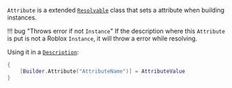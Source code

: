 ``Attribute`` is a extended [``Resolvable``](../Resolvable/About.md) class that sets a attribute when building instances.

!!! bug "Throws error if not ``Instance``"
    If the description where this ``Attribute`` is put is not a Roblox ``Instance``, it will throw a error while resolving.

Using it in a [``Description``](../Types/type_Description.md):
```lua
{
    [Builder.Attribute("AttributeName")] = AttributeValue
}
```